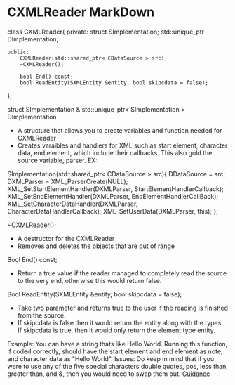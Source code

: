 CXMLReader MarkDown
===================

class CXMLReader{
    private:
        struct SImplementation;
        std::unique_ptr<SImplementation> DImplementation;
        
    public:
        CXMLReader(std::shared_ptr< CDataSource > src);
        ~CXMLReader();
        
        bool End() const;
        bool ReadEntity(SXMLEntity &entity, bool skipcdata = false);
};

struct SImplementation & std::unique_ptr< SImplementation > DImplementation
- A structure that allows you to create variables and function needed for CXMLReader
- Creates varaibles and handlers for XML such as start element, character data, end element, which include their callbacks. This also gold the source variable, parser.
EX:

SImplementation(std::shared_ptr< CDataSource > src){
        DDataSource = src;
        DXMLParser = XML_ParserCreate(NULL);
        XML_SetStartElementHandler(DXMLParser, StartElementHandlerCallback);
        XML_SetEndElementHandler(DXMLParser, EndElementHandlerCallBack);
        XML_SetCharacterDataHandler(DXMLParser, CharacterDataHandlerCallback);
        XML_SetUserData(DXMLParser, this);
};

~CXMLReader();
- A destructor for the CXMLReader
- Removes and deletes the objects that are out of range

Bool End() const;
- Return a true value if the reader managed to completely read the source to the very end, otherwise this would return false.

Bool ReadEntity(SXMLEntity &entity, bool skipcdata = false);
- Take two parameter and returns true to the user if the reading is finished from the source.
- If skipcdata is false then it would return the entity along with the types. If skipcdata is true, then it would only return the element type entity.

Example: You can have a string thats like <note>Hello World</note>. Running this function, if coded correctly, should have the start element and end element as note, and character data as "Hello World".
Issues: Do keep in mind that if you were to use any of the five special characters double quotes, pos, less than, greater than, and &, then you would need to swap them out. [Guidance](https://stackoverflow.com/questions/1091945/what-characters-do-i-need-to-escape-in-xml-documents#:~:text=XML%20escape%20characters,the%20special%20character%20is%20used.)
